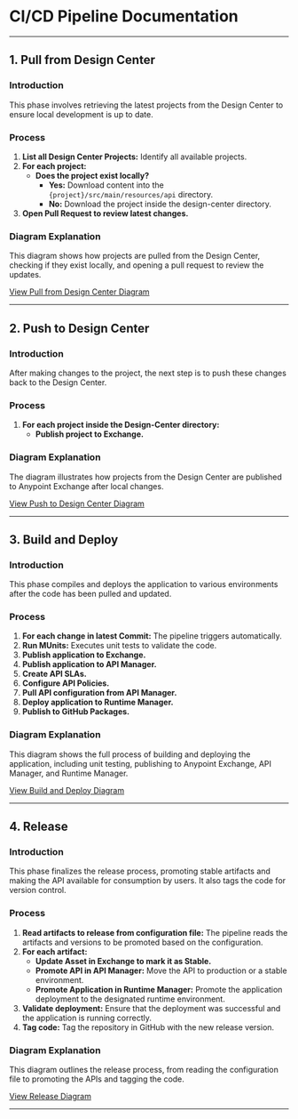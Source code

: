 # CI/CD Pipeline Documentation

---

## 1. Pull from Design Center

### Introduction
This phase involves retrieving the latest projects from the Design Center to ensure local development is up to date.

### Process
1. **List all Design Center Projects:** Identify all available projects.
2. **For each project:**
   - **Does the project exist locally?**
     - **Yes:** Download content into the `{project}/src/main/resources/api` directory.
     - **No:** Download the project inside the design-center directory.
3. **Open Pull Request to review latest changes.**

### Diagram Explanation
This diagram shows how projects are pulled from the Design Center, checking if they exist locally, and opening a pull request to review the updates.

[View Pull from Design Center Diagram](./pull-from-design-center.svg)

---

## 2. Push to Design Center

### Introduction
After making changes to the project, the next step is to push these changes back to the Design Center.

### Process
1. **For each project inside the Design-Center directory:**
   - **Publish project to Exchange.**

### Diagram Explanation
The diagram illustrates how projects from the Design Center are published to Anypoint Exchange after local changes.

[View Push to Design Center Diagram](./push-to-design-center.svg)

---

## 3. Build and Deploy

### Introduction
This phase compiles and deploys the application to various environments after the code has been pulled and updated.

### Process
1. **For each change in latest Commit:** The pipeline triggers automatically.
2. **Run MUnits:** Executes unit tests to validate the code.
3. **Publish application to Exchange.**
4. **Publish application to API Manager.**
5. **Create API SLAs.**
6. **Configure API Policies.**
7. **Pull API configuration from API Manager.**
8. **Deploy application to Runtime Manager.**
9. **Publish to GitHub Packages.**

### Diagram Explanation
This diagram shows the full process of building and deploying the application, including unit testing, publishing to Anypoint Exchange, API Manager, and Runtime Manager.

[View Build and Deploy Diagram](./build-and-deploy.svg)

---

## 4. Release

### Introduction
This phase finalizes the release process, promoting stable artifacts and making the API available for consumption by users. It also tags the code for version control.

### Process
1. **Read artifacts to release from configuration file:** The pipeline reads the artifacts and versions to be promoted based on the configuration.
2. **For each artifact:**
   - **Update Asset in Exchange to mark it as Stable.**
   - **Promote API in API Manager:** Move the API to production or a stable environment.
   - **Promote Application in Runtime Manager:** Promote the application deployment to the designated runtime environment.
3. **Validate deployment:** Ensure that the deployment was successful and the application is running correctly.
4. **Tag code:** Tag the repository in GitHub with the new release version.

### Diagram Explanation
This diagram outlines the release process, from reading the configuration file to promoting the APIs and tagging the code.

[View Release Diagram](./release.svg)

---
